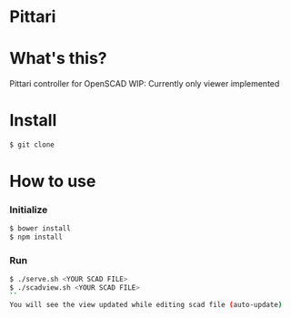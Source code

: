 Pittari
===

# What's this?
Pittari controller for OpenSCAD
WIP: Currently only viewer implemented

# Install
```sh
$ git clone 
```

# How to use
### Initialize
```sh
$ bower install
$ npm install
```
### Run
```sh
$ ./serve.sh <YOUR SCAD FILE>
$ ./scadview.sh <YOUR SCAD FILE>
``
You will see the view updated while editing scad file (auto-update)
